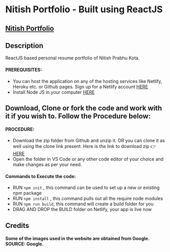 # Nitish Portfolio - Built using ReactJS    

## <a href="https://nitish-prabhu-kota.netlify.app" target="_blank">Nitish Portfolio</a>

## Description
ReactJS based personal resume portfolio of Nitish Prabhu Kota. 


#### PREREQUISITES:
- You can host the application on any of the hosting services like Netlify, Heroku etc. or Github pages. Sign up for a Netlify account <a href='https://www.netlify.com'>HERE</a>
- Install Node JS in your computer <a href='https://nodejs.org/en/'>HERE</a>

## Download, Clone or fork the code and work with it if you wish to. Follow the Procedure below:
#### PROCEDURE:
- Download the zip folder from Github and unzip it. OR you can clone it as well using the clone link present.
Here is the link to download zip 👉 <a href='https://github.com/nitishprabhu26/NitishPortfolio'>HERE</a>
- Open the folder in VS Code or any other code editor of your choice and make changes as per your need.

#### Commands to Execute the code:
- RUN <code>npm init</code> , this command can be used to set up a new or existing npm package
- RUN <code>npm install</code> , this command pulls out all the require node modules
- RUN <code>npm run build</code>, this command will create a build folder for you
- DRAG AND DROP the BUILD folder on Netlify, your app is live now


## Credits
#### Some of the images used in the website are obtained from Google. SOURCE: Google.
